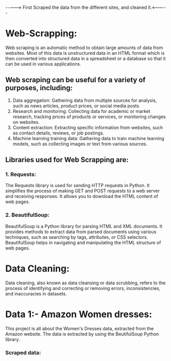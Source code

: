 -----> First Scraped the data from the different sites, and cleaned it.<-----

# Web-Scrapping: 
Web scraping is an automatic method to obtain large amounts of data from websites. Most of this data is unstructured data in an HTML format which is then converted into structured data in a spreadsheet or a database so that it can be used in various applications.

## Web scraping can be useful for a variety of purposes, including:
1. Data aggregation: Gathering data from multiple sources for analysis, such as news articles, product prices, or social media posts.
2. Research and monitoring: Collecting data for academic or market research, tracking prices of products or services, or monitoring changes on websites.
3. Content extraction: Extracting specific information from websites, such as contact details, reviews, or job postings.
4. Machine learning training data: Gathering data to train machine learning models, such as collecting images or text from various sources.

## Libraries used for Web Scrapping are:
### 1. Requests:
The Requests library is used for sending HTTP requests in Python. It simplifies the process of making GET and POST requests to a web server and receiving responses. It allows you to download the HTML content of web pages.

### 2. BeautifulSoup: 
BeautifulSoup is a Python library for parsing HTML and XML documents. It provides methods to extract data from parsed documents using various techniques, such as searching by tags, attributes, or CSS selectors. BeautifulSoup helps in navigating and manipulating the HTML structure of web pages.

# Data Cleaning:
Data cleaning, also known as data cleansing or data scrubbing, refers to the process of identifying and correcting or removing errors, inconsistencies, and inaccuracies in datasets. 

# Data 1:- Amazon Women dresses:
This project is all about the Women's Dresses data, extracted from the Amazon website. The data is extracted by using the BeutifulSoup Python library.

### Scraped data:



